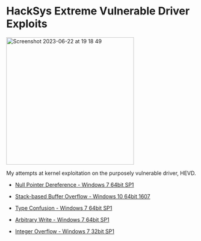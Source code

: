 # HackSys Extreme Vulnerable Driver Exploits

<img width="339" alt="Screenshot 2023-06-22 at 19 18 49" src="https://github.com/plackyhacker/HEVD/assets/42491100/f479cecd-4bb0-4004-a717-812f71ef082e">

My attempts at kernel exploitation on the purposely vulnerable driver, HEVD.

- [Null Pointer Dereference - Windows 7 64bit SP1](https://github.com/plackyhacker/HEVD/blob/main/hevd_null_pointer_deref.cpp)

- [Stack-based Buffer Overflow - Windows 10 64bit 1607](https://github.com/plackyhacker/HEVD/blob/main/hevd_stack_overflow.cpp)
 
- [Type Confusion - Windows 7 64bit SP1](https://github.com/plackyhacker/HEVD/blob/main/hevd_type_confusion.cpp)

- [Arbitrary Write - Windows 7 64bit SP1](https://github.com/plackyhacker/HEVD/blob/main/hevd_arbitrary_write.cpp)

- [Integer Overflow - Windows 7 32bit SP1](https://github.com/plackyhacker/HEVD/blob/main/hevd_integer_overflow.cpp)
